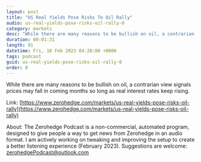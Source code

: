 ```yaml
---
layout: post
title: "US Real Yields Pose Risks To Oil Rally"
audio: us-real-yields-pose-risks-oil-rally-0
category: markets
desc: "While there are many reasons to be bullish on oil, a contrarian view signals prices may fall in coming months so long as real interest rates keep rising."
duration: 00:01:31
length: 91
datetime: Fri, 10 Feb 2023 04:20:00 +0000
tags: podcast
guid: us-real-yields-pose-risks-oil-rally-0
order: 0
---
```

While there are many reasons to be bullish on oil, a contrarian view signals prices may fall in coming months so long as real interest rates keep rising.

Link: [https://www.zerohedge.com/markets/us-real-yields-pose-risks-oil-rally](https://www.zerohedge.com/markets/us-real-yields-pose-risks-oil-rally)

About: The Zerohedge Podcast is a non-commercial, automated program, designed to give people a way to get news from Zerohedge in an audio format.  I am actively working on tweaking and improving the setup to create a better listening experience (February 2023).  Suggestions are welcome: [zerohedgePodcast@outlook.com](mailto:zerohedgePodcast@outlook.com)